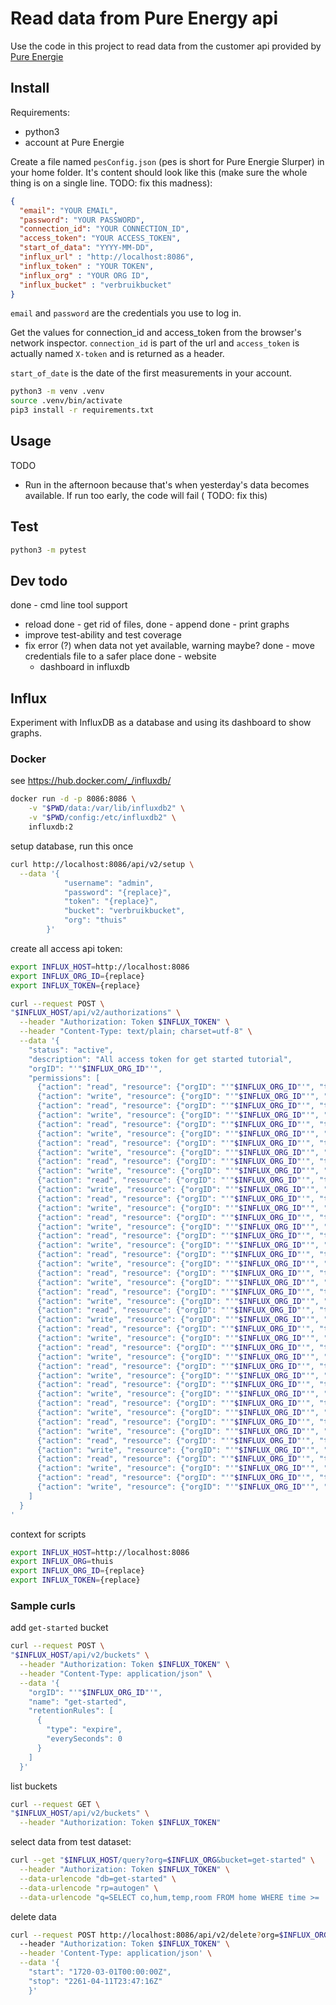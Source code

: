 # Read data from Pure Energy api

Use the code in this project to read data from the customer api provided by
[Pure Energie](https://pure-energie.nl/)

## Install

Requirements:

- python3
- account at Pure Energie

Create a file named `pesConfig.json` (pes is short for Pure Energie Slurper) in your home folder. It's content should
look like this (make sure the whole thing is on a single line. TODO: fix this madness):

```json
{
  "email": "YOUR EMAIL",
  "password": "YOUR PASSWORD",
  "connection_id": "YOUR CONNECTION_ID",
  "access_token": "YOUR ACCESS_TOKEN",
  "start_of_data": "YYYY-MM-DD",
  "influx_url" : "http://localhost:8086", 
  "influx_token" : "YOUR TOKEN", 
  "influx_org" : "YOUR ORG ID", 
  "influx_bucket" : "verbruikbucket"
}
```

`email` and `password` are the credentials you use to log in.

Get the values for connection_id and access_token from the browser's network inspector.
`connection_id` is part of the url and `access_token` is actually named `X-token` and is returned as a header.

`start_of_date` is the date of the first measurements in your account.

```bash
python3 -m venv .venv
source .venv/bin/activate
pip3 install -r requirements.txt
```

## Usage

TODO

- Run in the afternoon because that's when yesterday's data becomes available. If run too early, the code will fail (
  TODO: fix this)

## Test

```bash
python3 -m pytest
```

## Dev todo

done - cmd line tool support
- reload
done - get rid of files,
done - append
done - print graphs
- improve test-ability and test coverage
- fix error (?) when data not yet available, warning maybe?
done - move credentials file to a safer place
done - website
  - dashboard in influxdb 

## Influx

Experiment with InfluxDB as a database and using its dashboard to show graphs.

### Docker 

see https://hub.docker.com/_/influxdb/

```bash
docker run -d -p 8086:8086 \
    -v "$PWD/data:/var/lib/influxdb2" \
    -v "$PWD/config:/etc/influxdb2" \
    influxdb:2
```

setup database, run this once

```bash 
curl http://localhost:8086/api/v2/setup \
  --data '{
            "username": "admin",
            "password": "{replace}",
            "token": "{replace}",
            "bucket": "verbruikbucket",
            "org": "thuis"
        }'
```

create all access api token:

```bash
export INFLUX_HOST=http://localhost:8086
export INFLUX_ORG_ID={replace}
export INFLUX_TOKEN={replace}

curl --request POST \
"$INFLUX_HOST/api/v2/authorizations" \
  --header "Authorization: Token $INFLUX_TOKEN" \
  --header "Content-Type: text/plain; charset=utf-8" \
  --data '{
    "status": "active",
    "description": "All access token for get started tutorial",
    "orgID": "'"$INFLUX_ORG_ID"'",
    "permissions": [
      {"action": "read", "resource": {"orgID": "'"$INFLUX_ORG_ID"'", "type": "authorizations"}},
      {"action": "write", "resource": {"orgID": "'"$INFLUX_ORG_ID"'", "type": "authorizations"}},
      {"action": "read", "resource": {"orgID": "'"$INFLUX_ORG_ID"'", "type": "buckets"}},
      {"action": "write", "resource": {"orgID": "'"$INFLUX_ORG_ID"'", "type": "buckets"}},
      {"action": "read", "resource": {"orgID": "'"$INFLUX_ORG_ID"'", "type": "dashboards"}},
      {"action": "write", "resource": {"orgID": "'"$INFLUX_ORG_ID"'", "type": "dashboards"}},
      {"action": "read", "resource": {"orgID": "'"$INFLUX_ORG_ID"'", "type": "orgs"}},
      {"action": "write", "resource": {"orgID": "'"$INFLUX_ORG_ID"'", "type": "orgs"}},
      {"action": "read", "resource": {"orgID": "'"$INFLUX_ORG_ID"'", "type": "sources"}},
      {"action": "write", "resource": {"orgID": "'"$INFLUX_ORG_ID"'", "type": "sources"}},
      {"action": "read", "resource": {"orgID": "'"$INFLUX_ORG_ID"'", "type": "tasks"}},
      {"action": "write", "resource": {"orgID": "'"$INFLUX_ORG_ID"'", "type": "tasks"}},
      {"action": "read", "resource": {"orgID": "'"$INFLUX_ORG_ID"'", "type": "telegrafs"}},
      {"action": "write", "resource": {"orgID": "'"$INFLUX_ORG_ID"'", "type": "telegrafs"}},
      {"action": "read", "resource": {"orgID": "'"$INFLUX_ORG_ID"'", "type": "users"}},
      {"action": "write", "resource": {"orgID": "'"$INFLUX_ORG_ID"'", "type": "users"}},
      {"action": "read", "resource": {"orgID": "'"$INFLUX_ORG_ID"'", "type": "variables"}},
      {"action": "write", "resource": {"orgID": "'"$INFLUX_ORG_ID"'", "type": "variables"}},
      {"action": "read", "resource": {"orgID": "'"$INFLUX_ORG_ID"'", "type": "scrapers"}},
      {"action": "write", "resource": {"orgID": "'"$INFLUX_ORG_ID"'", "type": "scrapers"}},
      {"action": "read", "resource": {"orgID": "'"$INFLUX_ORG_ID"'", "type": "secrets"}},
      {"action": "write", "resource": {"orgID": "'"$INFLUX_ORG_ID"'", "type": "secrets"}},
      {"action": "read", "resource": {"orgID": "'"$INFLUX_ORG_ID"'", "type": "labels"}},
      {"action": "write", "resource": {"orgID": "'"$INFLUX_ORG_ID"'", "type": "labels"}},
      {"action": "read", "resource": {"orgID": "'"$INFLUX_ORG_ID"'", "type": "views"}},
      {"action": "write", "resource": {"orgID": "'"$INFLUX_ORG_ID"'", "type": "views"}},
      {"action": "read", "resource": {"orgID": "'"$INFLUX_ORG_ID"'", "type": "documents"}},
      {"action": "write", "resource": {"orgID": "'"$INFLUX_ORG_ID"'", "type": "documents"}},
      {"action": "read", "resource": {"orgID": "'"$INFLUX_ORG_ID"'", "type": "notificationRules"}},
      {"action": "write", "resource": {"orgID": "'"$INFLUX_ORG_ID"'", "type": "notificationRules"}},
      {"action": "read", "resource": {"orgID": "'"$INFLUX_ORG_ID"'", "type": "notificationEndpoints"}},
      {"action": "write", "resource": {"orgID": "'"$INFLUX_ORG_ID"'", "type": "notificationEndpoints"}},
      {"action": "read", "resource": {"orgID": "'"$INFLUX_ORG_ID"'", "type": "checks"}},
      {"action": "write", "resource": {"orgID": "'"$INFLUX_ORG_ID"'", "type": "checks"}},
      {"action": "read", "resource": {"orgID": "'"$INFLUX_ORG_ID"'", "type": "dbrp"}},
      {"action": "write", "resource": {"orgID": "'"$INFLUX_ORG_ID"'", "type": "dbrp"}},
      {"action": "read", "resource": {"orgID": "'"$INFLUX_ORG_ID"'", "type": "notebooks"}},
      {"action": "write", "resource": {"orgID": "'"$INFLUX_ORG_ID"'", "type": "notebooks"}},
      {"action": "read", "resource": {"orgID": "'"$INFLUX_ORG_ID"'", "type": "annotations"}},
      {"action": "write", "resource": {"orgID": "'"$INFLUX_ORG_ID"'", "type": "annotations"}},
      {"action": "read", "resource": {"orgID": "'"$INFLUX_ORG_ID"'", "type": "remotes"}},
      {"action": "write", "resource": {"orgID": "'"$INFLUX_ORG_ID"'", "type": "remotes"}},
      {"action": "read", "resource": {"orgID": "'"$INFLUX_ORG_ID"'", "type": "replications"}},
      {"action": "write", "resource": {"orgID": "'"$INFLUX_ORG_ID"'", "type": "replications"}}
    ]
  }
'
```

context for scripts

```bash 
export INFLUX_HOST=http://localhost:8086
export INFLUX_ORG=thuis
export INFLUX_ORG_ID={replace}
export INFLUX_TOKEN={replace}
```

### Sample curls

add `get-started` bucket 

```bash 
curl --request POST \
"$INFLUX_HOST/api/v2/buckets" \
  --header "Authorization: Token $INFLUX_TOKEN" \
  --header "Content-Type: application/json" \
  --data '{
    "orgID": "'"$INFLUX_ORG_ID"'",
    "name": "get-started",
    "retentionRules": [
      {
        "type": "expire",
        "everySeconds": 0
      }
    ]
  }'
```

list buckets

```bash 
curl --request GET \
"$INFLUX_HOST/api/v2/buckets" \
  --header "Authorization: Token $INFLUX_TOKEN"
```

select data from test dataset:

```bash
curl --get "$INFLUX_HOST/query?org=$INFLUX_ORG&bucket=get-started" \
  --header "Authorization: Token $INFLUX_TOKEN" \
  --data-urlencode "db=get-started" \
  --data-urlencode "rp=autogen" \
  --data-urlencode "q=SELECT co,hum,temp,room FROM home WHERE time >= '2022-01-01T08:00:00Z' AND time <= '2022-01-01T20:00:00Z'"
```

delete data

```bash 
curl --request POST http://localhost:8086/api/v2/delete?org=$INFLUX_ORG&bucket=verbruikbucket \
  --header "Authorization: Token $INFLUX_TOKEN" \
  --header 'Content-Type: application/json' \
  --data '{
    "start": "1720-03-01T00:00:00Z",
    "stop": "2261-04-11T23:47:16Z"
    }'
```
